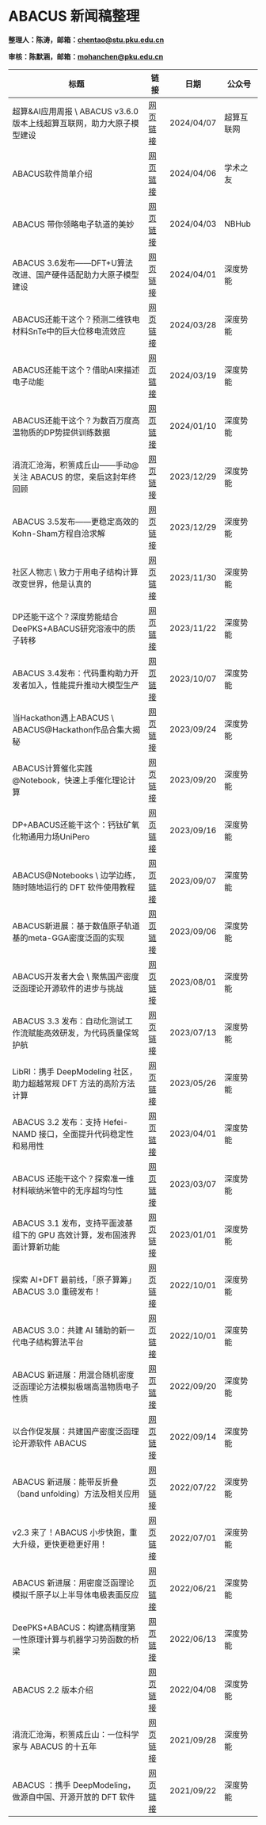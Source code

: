 # ABACUS 新闻稿整理

<strong>整理人：陈涛，邮箱：chentao@stu.pku.edu.cn</strong>

<strong>审核：陈默涵，邮箱：mohanchen@pku.edu.cn</strong>

| 标题 | 链接 | 日期 | 公众号 |
| ------------------------------------------------------------------------ | ------------------------------------------------------------- | ---------- | ---------- |
| 超算&AI应用周报 \ ABACUS v3.6.0版本上线超算互联网，助力大原子模型建设    | [网页链接](https://mp.weixin.qq.com/s/2gAzbi0WIIdF5V6rEdYqaQ) | 2024/04/07 | 超算互联网 |
| ABACUS软件简单介绍                                                       | [网页链接](https://mp.weixin.qq.com/s/ILiUAwtXN6DmXQUfs8u_KA) | 2024/04/06 |  学术之友  |
| ABACUS 带你领略电子轨道的美妙                                            | [网页链接](https://mp.weixin.qq.com/s/dgkWlm7Eq7IVZG77YdQLsg) | 2024/04/03 |    NBHub   |
| ABACUS 3.6发布——DFT+U算法改进、国产硬件适配助力大原子模型建设            | [网页链接](https://mp.weixin.qq.com/s/E6-b7zAS6Eh4vu0SaqGGpg) | 2024/04/01 |  深度势能  |
| ABACUS还能干这个？预测二维铁电材料SnTe中的巨大位移电流效应               | [网页链接](https://mp.weixin.qq.com/s/Ks2T59ddhULCypiaDv9eJg) | 2024/03/28 |  深度势能  |
| ABACUS还能干这个？借助AI来描述电子动能                                   | [网页链接](https://mp.weixin.qq.com/s/fm5hS9f4yF_KZB9UBqGkvg) | 2024/03/19 |  深度势能  |
| ABACUS还能干这个？为数百万度高温物质的DP势提供训练数据                   | [网页链接](https://mp.weixin.qq.com/s/8M8RyKGuMkRIeCMnjwup3A) | 2024/01/10 |  深度势能  |
| 涓流汇沧海，积篑成丘山——手动@关注 ABACUS 的您，亲启这封年终回顾          | [网页链接](https://mp.weixin.qq.com/s/DZ6ri00-1bCM9MAewcIkkA) | 2023/12/29 |  深度势能  |
| ABACUS 3.5发布——更稳定高效的Kohn-Sham方程自洽求解                        | [网页链接](https://mp.weixin.qq.com/s/qrCMik68qZMwg78ZdnNIBA) | 2023/12/29 |  深度势能  |
| 社区人物志 \ 致力于用电子结构计算改变世界，他是认真的                    | [网页链接](https://mp.weixin.qq.com/s/4QQ6pBUaXNJgDdKP8tysXg) | 2023/11/30 |  深度势能  |
| DP还能干这个？深度势能结合DeePKS+ABACUS研究溶液中的质子转移              | [网页链接](https://mp.weixin.qq.com/s/qIgB2yBWz_ABVNwwTsz4SQ) | 2023/11/22 |  深度势能  |
| ABACUS 3.4发布：代码重构助力开发者加入，性能提升推动大模型生产           | [网页链接](https://mp.weixin.qq.com/s/_JFryTw58DMdqINdfAFoZw) | 2023/10/07 |  深度势能  |
| 当Hackathon遇上ABACUS \ ABACUS@Hackathon作品合集大揭秘                   | [网页链接](https://mp.weixin.qq.com/s/3NfQWkQ3PIjT9H4tZKU1-w) | 2023/09/24 |  深度势能  |
| ABACUS计算催化实践@Notebook，快速上手催化理论计算                        | [网页链接](https://mp.weixin.qq.com/s/4SSY1UMYn1uBVlWtjxU1ig) | 2023/09/20 |  深度势能  |
| DP+ABACUS还能干这个：钙钛矿氧化物通用力场UniPero                         | [网页链接](https://mp.weixin.qq.com/s/ua0e4zO2t3kjTjVbNPee2Q) | 2023/09/16 |  深度势能  |
| ABACUS@Notebooks \ 边学边练，随时随地运行的 DFT 软件使用教程             | [网页链接](https://mp.weixin.qq.com/s/nk69-5EHg3Wc_-Pc-foSog) | 2023/09/07 |  深度势能  |
| ABACUS新进展：基于数值原子轨道基的meta-GGA密度泛函的实现                 | [网页链接](https://mp.weixin.qq.com/s/HnUmeDosiT74u055DNFfZw) | 2023/09/06 |  深度势能  |
| ABACUS开发者大会 \ 聚焦国产密度泛函理论开源软件的进步与挑战              | [网页链接](https://mp.weixin.qq.com/s/EX5WcKtVucRbY8DIvj3PyQ) | 2023/08/01 |  深度势能  |
| ABACUS 3.3 发布：自动化测试工作流赋能高效研发，为代码质量保驾护航        | [网页链接](https://mp.weixin.qq.com/s/IelmHC-Ck4-Stsagu_7HUA) | 2023/07/13 |  深度势能  |
| LibRI：携手 DeepModeling 社区，助力超越常规 DFT 方法的高阶方法计算       | [网页链接](https://mp.weixin.qq.com/s/xblxgWlGMdy7OcI1qMZ4Uw) | 2023/05/26 |  深度势能  |
| ABACUS 3.2 发布：支持 Hefei-NAMD 接口，全面提升代码稳定性和易用性        | [网页链接](https://mp.weixin.qq.com/s/lB9Q3JiSuMmipkhd2-_ylA) | 2023/04/01 |  深度势能  |
| ABACUS 还能干这个？探索准一维材料碳纳米管中的无序超均匀性                | [网页链接](https://mp.weixin.qq.com/s/VTf67VFAW0pVBMMnAKjBUg) | 2023/03/07 |  深度势能  |
| ABACUS 3.1 发布，支持平面波基组下的 GPU 高效计算，发布固液界面计算新功能 | [网页链接](https://mp.weixin.qq.com/s/D8gcQb0bikMdgizLsbvCfQ) | 2023/01/01 |  深度势能  |
| 探索 AI+DFT 最前线，「原子算筹」ABACUS 3.0 重磅发布！                    | [网页链接](https://mp.weixin.qq.com/s/2YGVyNXMGL6S_MAyNhMADw) | 2022/10/01 |  深度势能  |
| ABACUS 3.0：共建 AI 辅助的新一代电子结构算法平台                         | [网页链接](https://mp.weixin.qq.com/s/qWQGGkwHMMDeTFP1kLAiCA) | 2022/10/01 |  深度势能  |
| ABACUS 新进展：用混合随机密度泛函理论方法模拟极端高温物质电子性质        | [网页链接](https://mp.weixin.qq.com/s/oOF-Zel5ufqUx8ahZ0mpcw) | 2022/09/20 |  深度势能  |
| 以合作促发展：共建国产密度泛函理论开源软件 ABACUS                        | [网页链接](https://mp.weixin.qq.com/s/TyQe1JwnswHMvPIdG5bDmw) | 2022/09/14 |  深度势能  |
| ABACUS 新进展：能带反折叠（band unfolding）方法及相关应用                | [网页链接](https://mp.weixin.qq.com/s/cPf6nxXihtprnISUXBmbYw) | 2022/07/22 |  深度势能  |
| v2.3 来了！ABACUS 小步快跑，重大升级，更快更稳更好用！                   | [网页链接](https://mp.weixin.qq.com/s/WR6nszXCe_mooz8nZxfg5A) | 2022/07/01 |  深度势能  |
| ABACUS 新进展：用密度泛函理论模拟千原子以上半导体电极表面反应            | [网页链接](https://mp.weixin.qq.com/s/M0R3WdrpcPtVV68rlsNZuQ) | 2022/06/21 |  深度势能  |
| DeePKS+ABACUS：构建高精度第一性原理计算与机器学习势函数的桥梁            | [网页链接](https://mp.weixin.qq.com/s/DXrE5zNHtjQw813Ho0OBIQ) | 2022/06/13 |  深度势能  |
| ABACUS 2.2 版本介绍                                                      | [网页链接](https://mp.weixin.qq.com/s/idmkOuyAyeoLvof8ABbHwg) | 2022/04/08 |  深度势能  |
| 涓流汇沧海，积篑成丘山：一位科学家与 ABACUS 的十五年                     | [网页链接](https://mp.weixin.qq.com/s/Alqgy3mkzlRTzQUjbRsZug) | 2021/09/28 |  深度势能  |
| ABACUS ：携手 DeepModeling，做源自中国、开源开放的 DFT 软件              | [网页链接](https://mp.weixin.qq.com/s/Fx5jx99g9PVjgnLAsOyQ9Q) | 2021/09/22 |  深度势能  |
 
